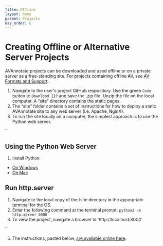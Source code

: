 ```yaml
---
title: Offline
layout: home
parent: Projects
nav_order: 6
---
```

# Creating Offline or Alternative Server Projects
AVAnnotate projects can be downloaded and used offline or on a private server as a free-standing site. For projects containing offline AV, see [AV Formats and Support](https://avannotate.github.io/documentation/pages/av/).

1. Navigate to the user's project GitHub respository. Use the green `Code` button to `Download ZIP` and save the .zip file. Unzip the file on the local computer. A “site” directory contains the static pages. 
2. The “site” folder contains a set of instructions for how to deploy a static AVAnnotate site to any web server (i.e. Apache, NginX).
3. To run the site locally on a computer, the simplest approach is to use the Python web server.
   
``
## Using the Python Web Server
1. Install Python
- [On Windows](https://builtin.com/software-engineering-perspectives/how-to-install-python-on-windows)
- [On Mac](https://builtin.com/software-engineering-perspectives/how-to-install-python-on-windows)

## Run http.server
1. Navigate to the local copy of the /site directory in the appropriate terminal for the OS.
2. Enter the following command at the terminal prompt:
`python3 -m http.server 8000`
3. To view the project, navigate a browser to ‘http://localhost:8000’

``

5. The instructions, pasted below, [are available online here](https://github.com/AVAnnotate/project-client/blob/develop/static-site-readme.md).

  
